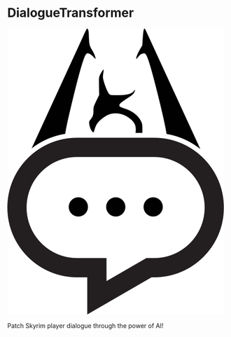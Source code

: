 # DialogueTransformer

![Logo](Logo/DialogueTransformer.svg)

Patch Skyrim player dialogue through the power of AI!
